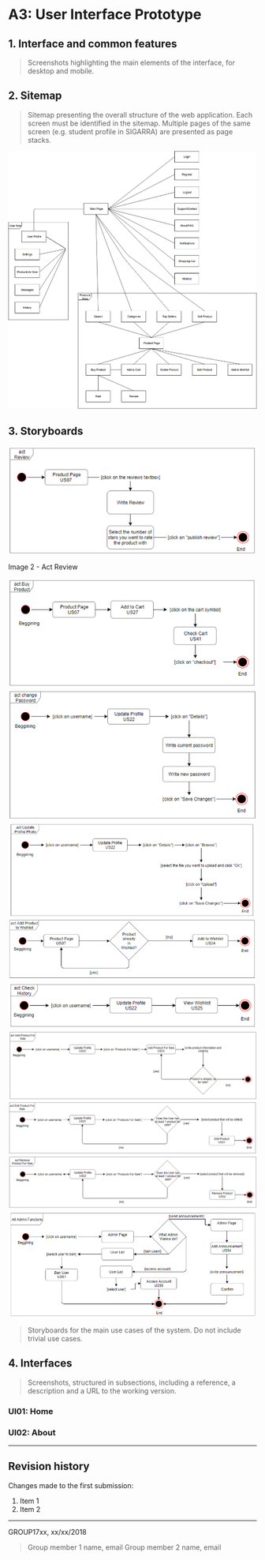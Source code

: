 # A3: User Interface Prototype
 
## 1. Interface and common features
 
> Screenshots highlighting the main elements of the interface, for desktop and mobile.
 
## 2. Sitemap
 
> Sitemap presenting the overall structure of the web application.
> Each screen must be identified in the sitemap.
> Multiple pages of the same screen (e.g. student profile in SIGARRA) are presented as page stacks.

![image 1 - User Actors](/images/a3_1.png)
 
## 3. Storyboards
 
 ![image 2 - Act Review](/images/a3_2.png "Optional Title")
 
 Image 2 - Act Review
 
 ![image 3 - Act Review](/images/a3_3.png)
 ![image 4 - Act Review](/images/a3_4.png)
 ![image 5 - Act Review](/images/a3_5.png)
 ![image 6 - Act Review](/images/a3_6.png)
 ![image 7 - Act Review](/images/a3_7.png)
 ![image 8 - Act Review](/images/a3_8.png)
 ![image 9 - Act Review](/images/a3_9.png)
 ![image 10 - Act Review](/images/a3_10.png)
 ![image 11 - Act Review](/images/a3_11.png)
> Storyboards for the main use cases of the system.
> Do not include trivial use cases.
 
## 4. Interfaces
 
> Screenshots, structured in subsections, including a reference, a description and a URL to the working version.
 
### UI01: Home
 
### UI02: About
 
 
***
 
## Revision history
 
Changes made to the first submission:
1. Item 1
1. Item 2
 
***
 
GROUP17xx, xx/xx/2018
 
> Group member 1 name, email
> Group member 2 name, email
